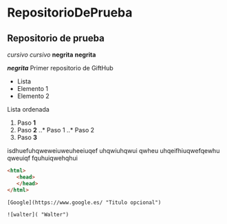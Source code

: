 # RepositorioDePrueba
## Repositorio de prueba
*cursivo* _cursivo_
**negrita** __negrita__

_**negrita**_
Primer repositorio de GiftHub

* Lista
* Elemento 1
* Elemento 2

Lista ordenada
1. Paso **1**
2. Paso **2**
..* Paso 1
..* Paso 2
3. Paso **3**

isdhuefuhqweweiuweuheeiuqef uhqwiuhqwui qwheu
uhqeifhiuqwefqewhu qweuiqf fquhuiqwehqhui

```html
<html>
   <head>
   </head>
</html>

[Google](https://www.google.es/ "Titulo opcional")

![walter]( "Walter")
